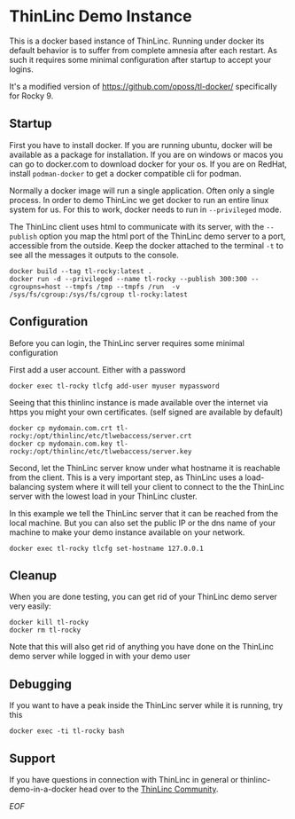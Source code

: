 # ThinLinc Demo Instance

This is a docker based instance of ThinLinc. Running under docker its default
behavior is to suffer from complete amnesia after each restart. As such
it requires some minimal configuration after startup to accept your logins.

It's a modified version of https://github.com/oposs/tl-docker/ specifically
for Rocky 9.

## Startup

First you have to install docker. If you are running ubuntu, docker will be
available as a package for installation. If you are on windows or macos you
can go to docker.com to download docker for your os. If you are on RedHat,
install `podman-docker` to get a docker compatible cli for podman.

Normally a docker image will run a single application.  Often only a single
process.  In order to demo ThinLinc we get docker to run an entire linux
system for us.  For this to work, docker needs to run in `--privileged` mode.

The ThinLinc client uses html to communicate with its server, with the
`--publish` option you map the html port of the ThinLinc demo server to a
port, accessible from the outside.  Keep the docker attached to the terminal
`-t` to see all the messages it outputs to the console.

```console
docker build --tag tl-rocky:latest .
docker run -d --privileged --name tl-rocky --publish 300:300 --cgroupns=host --tmpfs /tmp --tmpfs /run  -v /sys/fs/cgroup:/sys/fs/cgroup tl-rocky:latest
```

## Configuration

Before you can login, the ThinLinc server requires some minimal configuration

First add a user account. Either with a password

```console
docker exec tl-rocky tlcfg add-user myuser mypassword
```

Seeing that this thinlinc instance is made available over the internet via
https you might your own certificates. (self signed are available by
default)

```console
docker cp mydomain.com.crt tl-rocky:/opt/thinlinc/etc/tlwebaccess/server.crt
docker cp mydomain.com.key tl-rocky:/opt/thinlinc/etc/tlwebaccess/server.key
```

Second, let the ThinLinc server know under what hostname it is reachable
from the client.  This is a very important step, as ThinLinc uses a
load-balancing system where it will tell your client to connect to the the
ThinLinc server with the lowest load in your ThinLinc cluster.

In this example we tell the ThinLinc server that it can be reached from the
local machine.  But you can also set the public IP or the dns name of your
machine to make your demo instance available on your network.

```console
docker exec tl-rocky tlcfg set-hostname 127.0.0.1
```

## Cleanup

When you are done testing, you can get rid of your ThinLinc demo server very easily:

```console
docker kill tl-rocky
docker rm tl-rocky
```

Note that this will also get rid of anything you have done on the ThinLinc demo server
while logged in with your demo user

## Debugging

If you want to have a peak inside the ThinLinc server while it is running, try this

```console
docker exec -ti tl-rocky bash
```

## Support

If you have questions in connection with ThinLinc in general or
thinlinc-demo-in-a-docker head over to the [ThinLinc Community](https://community.thinlinc.com/tag/docker).

*EOF*
